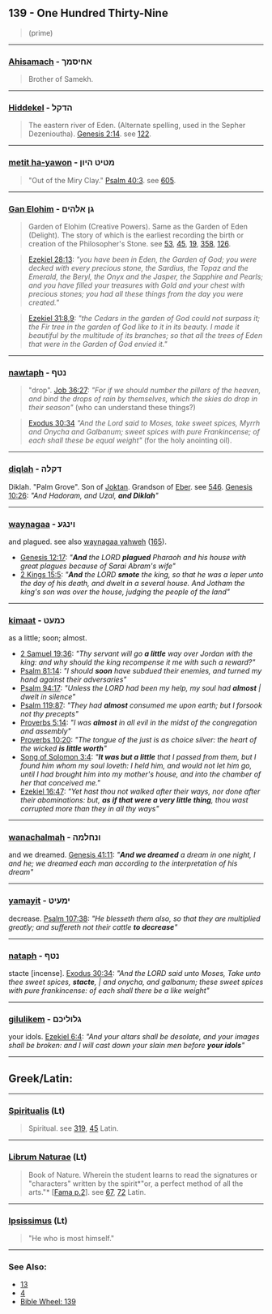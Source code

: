 ## 139 - One Hundred Thirty-Nine
> (prime)

---

### [Ahisamach](/keys/AChISMK) - אחיסמך
> Brother of Samekh.

---

### [Hiddekel](/keys/HDQL) - הדקל
> The eastern river of Eden. (Alternate spelling, used in the Sepher Dezenioutha). [Genesis 2:14](http://biblehub.com/genesis/2-14.htm). see [122](122).

---

### [metit ha-yawon](/keys/MTIT.HIVN) - מטיט היון
> "Out of the Miry Clay." [Psalm 40:3](http://biblehub.com/psalms/40-3.htm). see [605](605).

---

### [Gan Elohim](/keys/GN.ALHIM) - גן אלהים
> Garden of Elohim (Creative Powers). Same as the Garden of Eden (Delight). The story of which is the earliest recording the birth or creation of the Philosopher's Stone. see [53](53), [45](45), [19](19), [358](358), [126](126).

> [Ezekiel 28:13](http://biblehub.com/ezekiel/28-13.htm): *"you have been in Eden, the Garden of God; you were decked with every precious stone, the Sardius, the Topaz and the Emerald, the Beryl, the Onyx and the Jasper, the Sapphire and Pearls; and you have filled your treasures with Gold and your chest with precious stones; you had all these things from the day you were created."*

> [Ezekiel 31:8,9](http://biblehub.com/ezekiel/31-8.htm): *"the Cedars in the garden of God could not surpass it; the Fir tree in the garden of God like to it in its beauty. I made it beautiful by the multitude of its branches; so that all the trees of Eden that were in the Garden of God envied it."*

---

### [nawtaph](/keys/NTP) - נטף
> "drop". [Job 36:27](http://biblehub.com/job/36-27.htm): *"For if we should number the pillars of the heaven, and bind the drops of rain by themselves, which the skies do drop in their season"* (who can understand these things?)

> [Exodus 30:34](http://biblehub.com/exodus/30-34.htm) *"And the Lord said to Moses, take sweet spices, Myrrh and Onycha and Galbanum; sweet spices with pure Frankincense; of each shall these be equal weight"* (for the holy anointing oil).

---

### [diqlah](/keys/DQLH) - דקלה
Diklah. "Palm Grove". Son of [Joktan](/keys/IQTN). Grandson of [Eber](/keys/OBR). see [546](546). [Genesis 10:26](https://biblehub.com/genesis/10-26.htm): *"And Hadoram, and Uzal, **and Diklah**"*

---

### [waynagaa](/keys/VINGO) - וינגע
and plagued. see also [waynagaa yahweh](/keys/VINGO.IHVH) ([165](165)).

- [Genesis 12:17](https://biblehub.com/genesis/12-17.htm): *"**And** the LORD **plagued** Pharaoh and his house with great plagues because of Sarai Abram's wife"*
- [2 Kings 15:5](https://biblehub.com/2_kings/15-5.htm): *"**And** the LORD **smote** the king, so that he was a leper unto the day of his death, and dwelt in a several house. And Jotham the king's son was over the house, judging the people of the land"*

---

### [kimaat](/keys/KMOT) - כמעט
as a little; soon; almost.

- [2 Samuel 19:36](https://biblehub.com/2_samuel/19-36.htm): *"Thy servant will go **a little** way over Jordan with the king: and why should the king recompense it me with such a reward?"*
- [Psalm 81:14](https://biblehub.com/psalms/81-14.htm): *"I should **soon** have subdued their enemies, and turned my hand against their adversaries"*
- [Psalm 94:17](https://biblehub.com/psalms/94-17.htm): *"Unless the LORD had been my help, my soul had **almost** | dwelt in silence"*
- [Psalm 119:87](https://biblehub.com/psalms/119-87.htm): *"They had **almost** consumed me upon earth; but I forsook not thy precepts"*
- [Proverbs 5:14](https://biblehub.com/proverbs/5-14.htm): *"I was **almost** in all evil in the midst of the congregation and assembly"*
- [Proverbs 10:20](https://biblehub.com/proverbs/10-20.htm): *"The tongue of the just is as choice silver: the heart of the wicked **is little worth**"*
- [Song of Solomon 3:4](https://biblehub.com/songs/3-4.htm): *"**It was but a little** that I passed from them, but I found him whom my soul loveth: I held him, and would not let him go, until I had brought him into my mother's house, and into the chamber of her that conceived me."*
- [Ezekiel 16:47](https://biblehub.com/ezekiel/16-47.htm): *"Yet hast thou not walked after their ways, nor done after their abominations: but, **as if that were a very little thing**, thou wast corrupted more than they in all thy ways"*

---

### [wanachalmah](/keys/VNChLMH) - ונחלמה
and we dreamed. [Genesis 41:11](https://biblehub.com/genesis/41-11.htm): *"**And we dreamed** a dream in one night, I and he; we dreamed each man according to the interpretation of his dream"*

---

### [yamayit](/keys/IMOIT) - ימעיט
decrease. [Psalm 107:38](https://biblehub.com/psalms/107-38.htm): *"He blesseth them also, so that they are multiplied greatly; and suffereth not their cattle **to decrease**"*

---

### [nataph](/keys/NTP) - נטף
stacte [incense]. [Exodus 30:34](https://biblehub.com/exodus/30-34.htm): *"And the LORD said unto Moses, Take unto thee sweet spices, **stacte**, | and onycha, and galbanum; these sweet spices with pure frankincense: of each shall there be a like weight"*

---

### [gilulikem](/keys/GLVLIKM) - גלוליכם
your idols. [Ezekiel 6:4](https://biblehub.com/ezekiel/6-4.htm): *"And your altars shall be desolate, and your images shall be broken: and I will cast down your slain men before **your idols**"*

---

## Greek/Latin:

---

### [Spiritualis](/latin?word=Spiritualis) (Lt)
> Spiritual. see [319](319), [45](45) Latin.

---

### [Librum Naturae](/latin?word=Librum+Naturae) (Lt)
> Book of Nature. Wherein the student learns to read the signatures or "characters" written by the spirit*"or, a perfect method of all the arts."* [[Fama p.2](https://archive.org/stream/fameconfessionof00vaug#page/2)]. see [67](67), [72](72) Latin.

---

### [Ipsissimus](/latin?word=Ipsissimus) (Lt)
> "He who is most himself."

---

### See Also:

- [13](13)
- [4](4)
- [Bible Wheel: 139](https://www.biblewheel.com//GR/GR_Database.php?SearchBy_Gematria=139)

